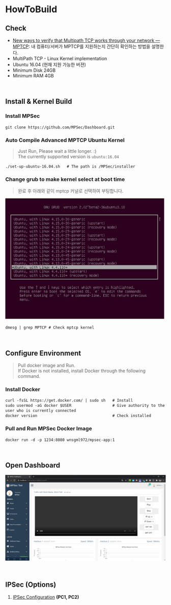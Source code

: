 # HowToBuild

## Check

* [New ways to verify that Multipath TCP works through your network — MPTCP](http://blog.multipath-tcp.org/blog/html/2015/12/16/mptcp_tools.html): 내 컴퓨터/서버가 MPTCP를 지원하는지 간단히 확인하는 방법을 설명한다.
* MultiPath TCP - Linux Kernel implementation
* Ubuntu 16.04 (현재 지원 가능한 버젼)
* Minimum Disk 24GB
* Minimum RAM 4GB



<br/>

## Install & Kernel Build

### Install MPSec

~~~shell
git clone https://github.com/MPSec/Dashboard.git
~~~

### Auto Compile Advanced MPTCP Ubuntu Kernel

> Just Run, Please wait a little longer. :) <br/>
> The currently supported version is `ubuntu:16.04`

~~~shell
./set-up-ubuntu-16.04.sh   # The path is /MPSec/installer
~~~

### Change grub to make kernel select at boot time

> 완료 후 아래와 같이 mptcp 커널로 선택하여 부팅합니다. 

<img src="/assets/mptcp-kernel.png" width="500px" height="380px"/>

~~~shell
dmesg | grep MPTCP # Check mptcp kernel
~~~


<br/>

## Configure Environment

> Pull docker image and Run. <br/>
> If Docker is not installed, install Docker through the following command.

### Install Docker

~~~shell
curl -fsSL https://get.docker.com/ | sudo sh   # Install
sudo usermod -aG docker $USER                  # Give authority to the user who is currently connected
docker version                                 # Check installed
~~~

### Pull and Run MPSec Docker Image

~~~docker
docker run -d -p 1234:8080 wnsgml972/mpsec-app:1
~~~



<br/>

## Open Dashboard

![dashboard](/assets/open.png)





<br/>

## IPSec (Options)

1. [IPSec Configuration](https://github.com/MPSec/Dashboard/blob/master/contents/ipsec.md) **(PC1, PC2)**

<!-- 
FFServer & IPSec 구성
1. `/Dashboard/conf/ffserver.conf` file open -> Add custom IP1 in `ACL allow` **(PC1)**
2. [IPSec Configuration](https://github.com/MPSec/Dashboard/blob/master/contents/ipsec.md) **(PC1, PC2)**
3. wget 사용을 위해 ROOT에 file1 ~ file4 올려놓기 **(PC2)**
4. Custom Network 구성 **(PC1, PC2)**
 -->


